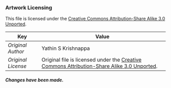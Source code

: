 ### Artwork Licensing

This file is licensed under the [Creative Commons Attribution-Share Alike 3.0 Unported](https://creativecommons.org/licenses/by-sa/3.0/deed.en).

| Key         | Value     |
| ----------- | ----------|
| *Original Author*    | Yathin S Krishnappa |
| *Original License*   | Original file is licensed under the [Creative Commons Attribution-Share Alike 3.0 Unported](https://creativecommons.org/licenses/by-sa/3.0/deed.en). |

##### Changes have been made.
